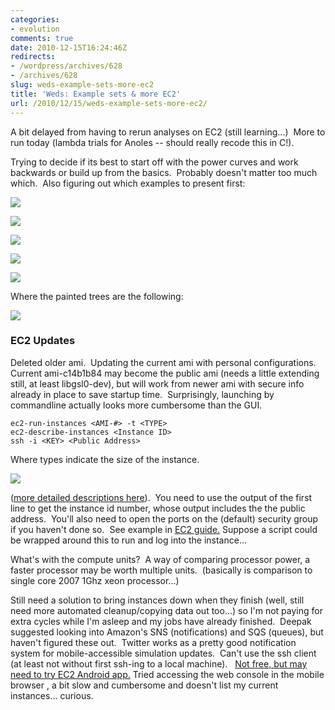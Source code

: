 ```yaml
---
categories:
- evolution
comments: true
date: 2010-12-15T16:24:46Z
redirects:
- /wordpress/archives/628
- /archives/628
slug: weds-example-sets-more-ec2
title: 'Weds: Example sets & more EC2'
url: /2010/12/15/weds-example-sets-more-ec2/
---
```


A bit delayed from having to rerun analyses on EC2 (still learning...)  More to run today (lambda trials for Anoles -- should really recode this in C!).

Trying to decide if its best to start off with the power curves and work backwards or build up from the basics.  Probably doesn't matter too much which.  Also figuring out which examples to present first:

![]( http://farm6.staticflickr.com/5242/5263820373_02efaa1914_o.png )

![]( http://farm6.staticflickr.com/5090/5264430268_9412864b00_o.png )

![]( http://farm6.staticflickr.com/5203/5264430326_20b913b142_o.png )

![]( http://farm6.staticflickr.com/5126/5263820365_928bfd6ab9_o.png )

![]( http://farm6.staticflickr.com/5121/5263820413_5b046c77be_o.png )


Where the painted trees are the following:

![]( http://farm6.staticflickr.com/5085/5267465400_1a6680e7a1_o.png )



### EC2 Updates


Deleted older ami.  Updating the current ami with personal configurations.  Current ami-c14b1b84 may become the public ami (needs a little extending still, at least libgsl0-dev), but will work from newer ami with secure info already in place to save startup time.  Surprisingly, launching by commandline actually looks more cumbersome than the GUI.

    
    ec2-run-instances <AMI-#> -t <TYPE>
    ec2-describe-instances <Instance ID>
    ssh -i <KEY> <Public Address>
    


Where types indicate the size of the instance.

![]( http://farm6.staticflickr.com/5289/5264139125_9a973b9d2e_o.png )


([more detailed descriptions here](http://aws.amazon.com/ec2/instance-types/)).  You need to use the output of the first line to get the instance id number, whose output includes the the public address.  You'll also need to open the ports on the (default) security group if you haven't done so.  See example in [EC2 guide.](http://docs.amazonwebservices.com/AWSEC2/2007-08-29/GettingStartedGuide/running-an-instance.html) Suppose a script could be wrapped around this to run and log into the instance...

What's with the compute units?  A way of comparing processor power, a faster processor may be worth multiple units.  (basically is comparison to single core 2007 1Ghz xeon processor...)

Still need a solution to bring instances down when they finish (well, still need more automated cleanup/copying data out too...) so I'm not paying for extra cycles while I'm asleep and my jobs have already finished.  Deepak suggested looking into Amazon's SNS (notifications) and SQS (queues), but haven't figured these out.  Twitter works as a pretty good notification system for mobile-accessible simulation updates.  Can't use the ssh client (at least not without first ssh-ing to a local machine).   [Not free, but may need to try EC2 Android app.](http://www.9apps.net/decaf-ec2-client/) Tried accessing the web console in the mobile browser , a bit slow and cumbersome and doesn't list my current instances... curious.

